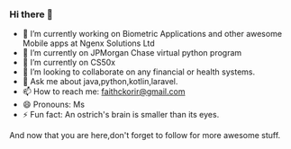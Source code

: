 ### Hi there 👋
- 🔭 I’m currently working on  Biometric Applications and other awesome Mobile apps at Ngenx Solutions Ltd
- 🌱 I’m currently on JPMorgan Chase virtual python program
- 🌱 I’m currently on CS50x
- 👯 I’m looking to collaborate on  any financial or health systems.
- 💬 Ask me about java,python,kotlin,laravel.
- 📫 How to reach me: faithckorir@gmail.com
- 😄 Pronouns: Ms
- ⚡ Fun fact: An ostrich's brain is smaller than its eyes.

And now that you are here,don't forget to follow for more awesome stuff.

